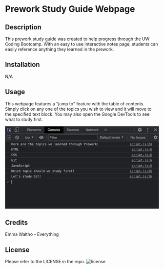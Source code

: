 # Prework Study Guide Webpage

## Description

This prework study guide was created to help progress through the UW Coding Bootcamp. With an easy to use interactive notes page, students can easily reference anything they learned in the prework.

## Installation

N/A

## Usage

This webpage features a "jump to" feature with the table of contents. Simply click on any one of the topics you wish to view and it will move to the specified text block. You may also open the Google DevTools to see what to study first.

![screenshot of the GoogleDevTools page on the console tab](assets/images/screenshot.png)

## Credits

Emma Waltho - Everything

## License

Please refer to the LICENSE in the repo.
![license](https://img.shields.io/badge/license-MIT-pink.svg)